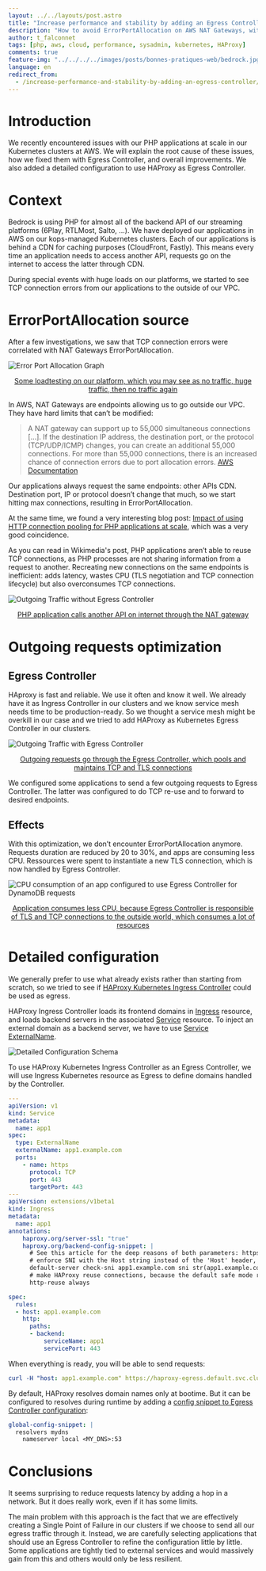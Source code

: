 ```yaml
---
layout: ../../layouts/post.astro
title: "Increase performance and stability by adding an Egress Controller in a Kubernetes cluster at AWS"
description: "How to avoid ErrorPortAllocation on AWS NAT Gateways, with PHP applications, at scale"
author: t_falconnet
tags: [php, aws, cloud, performance, sysadmin, kubernetes, HAProxy]
comments: true
feature-img: "../../../../images/posts/bonnes-pratiques-web/bedrock.jpg"
language: en
redirect_from:
  - /increase-performance-and-stability-by-adding-an-egress-controller/
---
```


# Introduction

We recently encountered issues with our PHP applications at scale in our Kubernetes clusters at AWS. We will explain the root cause of these issues, how we fixed them with Egress Controller, and overall improvements. We also added a detailed configuration to use HAProxy as Egress Controller.

# Context

Bedrock is using PHP for almost all of the backend API of our streaming platforms (6Play, RTLMost, Salto, …). We have deployed our applications in AWS on our kops-managed Kubernetes clusters. Each of our applications is behind a CDN for caching purposes (CloudFront, Fastly). This means every time an application needs to access another API, requests go on the internet to access the latter through CDN.

During special events with huge loads on our platforms, we started to see TCP connection errors from our applications to the outside of our VPC.

# ErrorPortAllocation source

After a few investigations, we saw that TCP connection errors were correlated with NAT Gateways ErrorPortAllocation.

![Error Port Allocation Graph](/images/posts/2021-10-18-increase-performance-and-stability-by-adding-an-egress-controller/error-port-allocation.png)
<center><ins>Some loadtesting on our platform, which you may see as no traffic, huge traffic, then no traffic again</ins></center>


In AWS, NAT Gateways are endpoints allowing us to go outside our VPC. They have hard limits that can’t be modified:
> A NAT gateway can support up to 55,000 simultaneous connections [...]. If the destination IP address, the destination port, or the protocol (TCP/UDP/ICMP) changes, you can create an additional 55,000 connections. For more than 55,000 connections, there is an increased chance of connection errors due to port allocation errors. [AWS Documentation](https://docs.aws.amazon.com/vpc/latest/userguide/vpc-nat-gateway.html#nat-gateway-limits)

Our applications always request the same endpoints: other APIs CDN. Destination port, IP or protocol doesn’t change that much, so we start hitting max connections, resulting in ErrorPortAllocation.

At the same time, we found a very interesting blog post: [Impact of using HTTP connection pooling for PHP applications at scale](https://techblog.wikimedia.org/2020/10/26/impact-of-using-http-connection-pooling-for-php-applications-at-scale/), which was a very good coincidence.

As you can read in Wikimedia's post, PHP applications aren’t able to reuse TCP connections, as PHP processes are not sharing information from a request to another. Recreating new connections on the same endpoints is inefficient: adds latency, wastes CPU (TLS negotiation and TCP connection lifecycle) but also overconsumes TCP connections.

![Outgoing Traffic without Egress Controller](/images/posts/2021-10-18-increase-performance-and-stability-by-adding-an-egress-controller/outgoing-traffic-without-egress-schema.png)
<center><ins>PHP application calls another API on internet through the NAT gateway</ins></center>

# Outgoing requests optimization

## Egress Controller 

HAproxy is fast and reliable. We use it often and know it well. We already have it as Ingress Controller in our clusters and we know service mesh needs time to be production-ready. So we thought a service mesh might be overkill in our case and we tried to add HAProxy as Kubernetes Egress Controller in our clusters. 

![Outgoing Traffic with Egress Controller](/images/posts/2021-10-18-increase-performance-and-stability-by-adding-an-egress-controller/outgoing-traffic-with-egress-schema.png)
<center><ins>Outgoing requests go through the Egress Controller, which pools and maintains TCP and TLS connections</ins></center>


We configured some applications to send a few outgoing requests to Egress Controller. The latter was configured to do TCP re-use and to forward to desired endpoints. 

## Effects

With this optimization, we don’t encounter ErrorPortAllocation anymore. Requests duration are reduced by 20 to 30%, and apps are consuming less CPU. Ressources were spent to instantiate a new TLS connection, which is now handled by Egress Controller.

![CPU consumption of an app configured to use Egress Controller for DynamoDB requests](/images/posts/2021-10-18-increase-performance-and-stability-by-adding-an-egress-controller/cpu-metrics.png)
<center><ins>Application consumes less CPU, because Egress Controller is responsible of TLS and TCP connections to the outside world, which consumes a lot of resources</ins></center>

# Detailed configuration

We generally prefer to use what already exists rather than starting from scratch, so we tried to see if [HAProxy Kubernetes Ingress Controller](https://www.haproxy.com/documentation/kubernetes/latest/installation/community/) could be used as egress.

HAProxy Ingress Controller loads its frontend domains in [Ingress](https://kubernetes.io/docs/concepts/services-networking/ingress/) resource, and loads backend servers in the associated [Service](https://kubernetes.io/docs/concepts/services-networking/service/) resource. To inject an external domain as a backend server, we have to use [Service ExternalName](https://kubernetes.io/docs/concepts/services-networking/service/#externalname).

![Detailed Configuration Schema](/images/posts/2021-10-18-increase-performance-and-stability-by-adding-an-egress-controller/detailed-configuration.png)

To use HAProxy Kubernetes Ingress Controller as an Egress Controller, we will use Ingress Kubernetes resource as Egress to define domains handled by the Controller.

```yaml
---
apiVersion: v1
kind: Service
metadata:
  name: app1
spec:
  type: ExternalName
  externalName: app1.example.com
  ports:
    - name: https
      protocol: TCP
      port: 443
      targetPort: 443
---
apiVersion: extensions/v1beta1
kind: Ingress
metadata:
  name: app1
annotations:
    haproxy.org/server-ssl: "true"
    haproxy.org/backend-config-snippet: |
      # See this article for the deep reasons of both parameters: https://www.haproxy.com/fr/blog/http-keep-alive-pipelining-multiplexing-and-connection-pooling/
      # enforce SNI with the Host string instead of the 'Host' header, because HAProxy cannot reuse connections with a non-fixed Host SNI value.
      default-server check-sni app1.example.com sni str(app1.example.com) resolvers mydns resolve-prefer ipv4
      # make HAProxy reuse connections, because the default safe mode reuses connections only for the same source.ip
      http-reuse always

spec:
  rules:
  - host: app1.example.com
    http:
      paths:
      - backend:
          serviceName: app1
          servicePort: 443
```


When everything is ready, you will be able to send requests:

```yaml
curl -H "host: app1.example.com" https://haproxy-egress.default.svc.cluster.local/health
```

By default, HAProxy resolves domain names only at bootime. But it can be configured to resolves during runtime by adding a [config snippet to Egress Controller configuration](https://www.haproxy.com/documentation/kubernetes/latest/configuration/configmap/#global-config-snippet):

```yaml
global-config-snippet: |
  resolvers mydns
    nameserver local <MY_DNS>:53
```

# Conclusions

It seems surprising to reduce requests latency by adding a hop in a network. But it does really work, even if it has some limits.

The main problem with this approach is the fact that we are effectively creating a Single Point of Failure in our clusters if we choose to send all our egress traffic through it. Instead, we are carefully selecting applications that should use an Egress Controller to refine the configuration little by little. Some applications are tightly tied to external services and would massively gain from this and others would only be less resilient.
